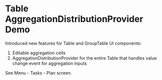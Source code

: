 # Table AggregationDistributionProvider Demo

Introduced new features for Table and GroupTable UI components:

1. Editable aggregation cells
2. AggregationDistributionProvider for the entire Table that handles value change event for aggregation inputs

See Menu - Tasks - Plan screen.